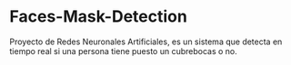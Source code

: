# Faces-Mask-Detection
Proyecto de Redes Neuronales Artificiales, es un sistema que detecta en tiempo real si una persona tiene puesto un cubrebocas o no.
